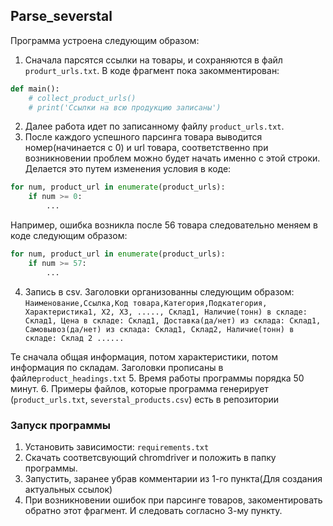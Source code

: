 ## Parse_severstal
Программа устроена следующим образом: 
1. Cначала парсятся ссылки на товары, и сохраняются в файл `produrt_urls.txt`. В коде фрагмент пока закомментирован:
```python
def main():
    # collect_product_urls()
    # print('Ссылки на всю продукцию записаны')
```
2. Далее работа идет по записанному файлу `product_urls.txt`.
3. После каждого успешного парсинга товара выводится номер(начинается с 0) и url товара, соответственно при возникновении проблем можно будет начать именно с этой строки. Делается это путем изменения условия в коде:
```python
for num, product_url in enumerate(product_urls):
    if num >= 0:
        ...
```
Например, ошибка возникла после 56 товара следовательно меняем в коде следующим образом:
```python
for num, product_url in enumerate(product_urls):
    if num >= 57:
        ...
```
4. Запись в csv. Заголовки организованны следующим образом:
```Наименование,Ссылка,Код товара,Категория,Подкатегория, Характеристика1, Х2, Х3, ....., Склад1, Наличие(тонн) в складе: Склад1, Цена в складе: Склад1, Доставка(да/нет) из склада: Склад1, Самовывоз(да/нет) из склада: Склад1, Склад2, Наличие(тонн) в складе: Склад 2 ......```

Те сначала общая информация, потом характеристики, потом информация по складам.
Заголовки прописаны в файле`product_headings.txt`
5. Время работы программы порядка 50 минут.
6. Примеры файлов, которые программа генерирует (`product_urls.txt`, `severstal_products.csv`) есть в репозитории

### Запуск программы
1. Установить зависимости: `requirements.txt`
2. Скачать соответсвующий chromdriver и положить в папку программы.
3. Запустить, заранее убрав комментарии из 1-го пункта(Для создания актуальных ссылок)
4. При возникновении ошибок при парсинге товаров, закоментировать обратно этот фрагмент. И следовать согласно 3-му пункту.